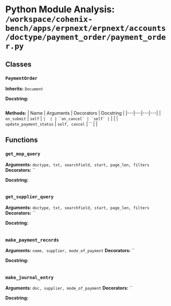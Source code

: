 # Python Module Analysis: `/workspace/cohenix-bench/apps/erpnext/erpnext/accounts/doctype/payment_order/payment_order.py`

## Classes

### `PaymentOrder`
**Inherits:** `Document`


**Docstring:**
```

```

**Methods:**
| Name | Arguments | Decorators | Docstring |
|---|---|---|---|
| `on_submit` | `self` | `` |  |
| `on_cancel` | `self` | `` |  |
| `update_payment_status` | `self, cancel` | `` |  |





## Functions

### `get_mop_query`
**Arguments:** `doctype, txt, searchfield, start, page_len, filters`
**Decorators:** ``

**Docstring:**
```

```
### `get_supplier_query`
**Arguments:** `doctype, txt, searchfield, start, page_len, filters`
**Decorators:** ``

**Docstring:**
```

```
### `make_payment_records`
**Arguments:** `name, supplier, mode_of_payment`
**Decorators:** ``

**Docstring:**
```

```
### `make_journal_entry`
**Arguments:** `doc, supplier, mode_of_payment`
**Decorators:** ``

**Docstring:**
```

```

